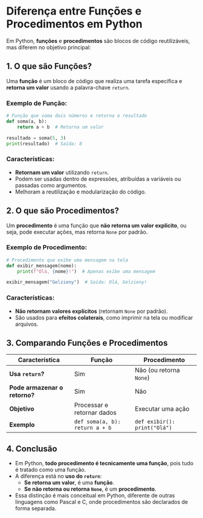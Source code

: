 # Diferença entre Funções e Procedimentos em Python

Em Python, **funções** e **procedimentos** são blocos de código reutilizáveis, mas diferem no objetivo principal:

## 1. O que são Funções?
Uma **função** é um bloco de código que realiza uma tarefa específica e **retorna um valor** usando a palavra-chave `return`. 

### Exemplo de Função:
```python
# Função que soma dois números e retorna o resultado
def soma(a, b):
    return a + b  # Retorna um valor

resultado = soma(5, 3)
print(resultado)  # Saída: 8
```

### Características:
- **Retornam um valor** utilizando `return`.
- Podem ser usadas dentro de expressões, atribuídas a variáveis ou passadas como argumentos.
- Melhoram a reutilização e modularização do código.

## 2. O que são Procedimentos?
Um **procedimento** é uma função que **não retorna um valor explícito**, ou seja, pode executar ações, mas retorna `None` por padrão.

### Exemplo de Procedimento:
```python
# Procedimento que exibe uma mensagem na tela
def exibir_mensagem(nome):
    print(f"Olá, {nome}!")  # Apenas exibe uma mensagem

exibir_mensagem("Gelzieny")  # Saída: Olá, Gelzieny!
```

### Características:
- **Não retornam valores explícitos** (retornam `None` por padrão).
- São usados para **efeitos colaterais**, como imprimir na tela ou modificar arquivos.

## 3. Comparando Funções e Procedimentos
| Característica  | Função | Procedimento |
|---------------|--------|-------------|
| **Usa `return`?** | Sim | Não (ou retorna `None`) |
| **Pode armazenar o retorno?** | Sim | Não |
| **Objetivo** | Processar e retornar dados | Executar uma ação |
| **Exemplo** | `def soma(a, b): return a + b` | `def exibir(): print("Olá")` |

## 4. Conclusão
- Em Python, **todo procedimento é tecnicamente uma função**, pois tudo é tratado como uma função.
- A diferença está no **uso do `return`**:
  - **Se retorna um valor**, é uma **função**.
  - **Se não retorna ou retorna `None`**, é um **procedimento**.
- Essa distinção é mais conceitual em Python, diferente de outras linguagens como Pascal e C, onde procedimentos são declarados de forma separada.


